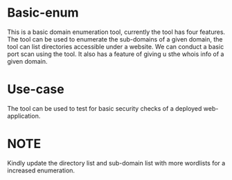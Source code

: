 # Basic-enum

This is a basic domain enumeration tool, currently the tool has four features. The tool can be used to enumerate the sub-domains of a given domain, the tool can list directories accessible under a website. We can conduct a basic port scan using the tool. It also has a feature of giving u sthe whois info of a given domain.

# Use-case

The tool can be used to test for basic security checks of a deployed web-application.

# NOTE

Kindly update the directory list and sub-domain list with more wordlists for a increased enumeration.
